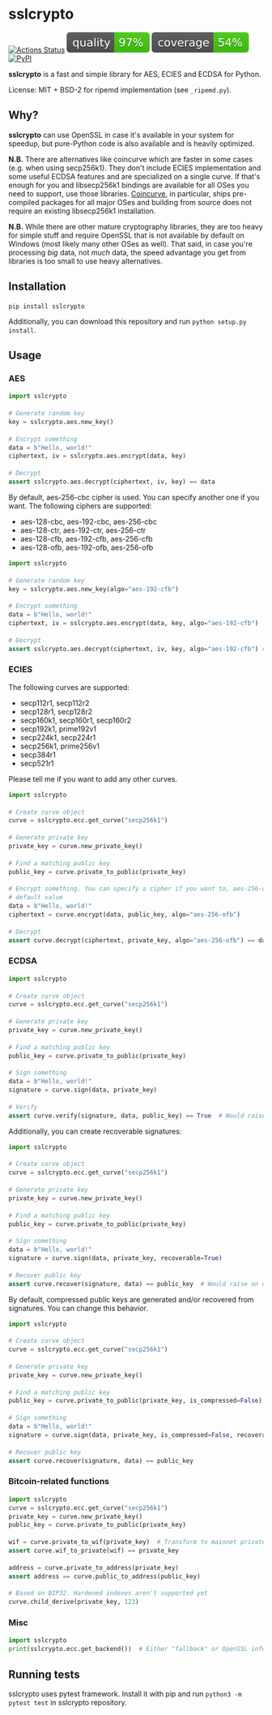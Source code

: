 # sslcrypto

[![Actions Status](https://github.com/imachug/sslcrypto/workflows/tests/badge.svg)](https://github.com/imachug/sslcrypto/actions)
![Code Quality](https://raw.githubusercontent.com/imachug/sslcrypto/gh-action/quality.svg?sanitize=true)
![Code Coverage](https://raw.githubusercontent.com/imachug/sslcrypto/gh-action/coverage.svg?sanitize=true)
[![PyPI](https://img.shields.io/pypi/v/sslcrypto)](https://pypi.org/project/sslcrypto/)

**sslcrypto** is a fast and simple library for AES, ECIES and ECDSA for Python.

License: MIT + BSD-2 for ripemd implementation (see `_ripemd.py`).


## Why?

**sslcrypto** can use OpenSSL in case it's available in your system for speedup,
but pure-Python code is also available and is heavily optimized.

**N.B.** There are alternatives like coincurve which are faster in some cases
(e.g. when using secp256k1). They don't include ECIES implementation and some
useful ECDSA features and are specialized on a single curve. If that's enough
for you and libsecp256k1 bindings are available for all OSes you need to
support, use those libraries. [Coincurve](https://github.com/ofek/coincurve),
in particular, ships pre-compiled packages for all major OSes and building from
source does not require an existing libsecp256k1 installation.

**N.B.** While there are other mature cryptography libraries, they are too heavy
for simple stuff and require OpenSSL that is not available by default on Windows
(most likely many other OSes as well). That said, in case you're processing
*big* data, not *much* data, the speed advantage you get from libraries is too
small to use heavy alternatives.


## Installation

```
pip install sslcrypto
```

Additionally, you can download this repository and run
`python setup.py install`.


## Usage

### AES

```python
import sslcrypto

# Generate random key
key = sslcrypto.aes.new_key()

# Encrypt something
data = b"Hello, world!"
ciphertext, iv = sslcrypto.aes.encrypt(data, key)

# Decrypt
assert sslcrypto.aes.decrypt(ciphertext, iv, key) == data
```

By default, aes-256-cbc cipher is used. You can specify another one if you want.
The following ciphers are supported:

- aes-128-cbc, aes-192-cbc, aes-256-cbc
- aes-128-ctr, aes-192-ctr, aes-256-ctr
- aes-128-cfb, aes-192-cfb, aes-256-cfb
- aes-128-ofb, aes-192-ofb, aes-256-ofb

```python
import sslcrypto

# Generate random key
key = sslcrypto.aes.new_key(algo="aes-192-cfb")

# Encrypt something
data = b"Hello, world!"
ciphertext, iv = sslcrypto.aes.encrypt(data, key, algo="aes-192-cfb")

# Decrypt
assert sslcrypto.aes.decrypt(ciphertext, iv, key, algo="aes-192-cfb") == data
```


### ECIES

The following curves are supported:

- secp112r1, secp112r2
- secp128r1, secp128r2
- secp160k1, secp160r1, secp160r2
- secp192k1, prime192v1
- secp224k1, secp224r1
- secp256k1, prime256v1
- secp384r1
- secp521r1

Please tell me if you want to add any other curves.

```python
import sslcrypto

# Create curve object
curve = sslcrypto.ecc.get_curve("secp256k1")

# Generate private key
private_key = curve.new_private_key()

# Find a matching public key
public_key = curve.private_to_public(private_key)

# Encrypt something. You can specify a cipher if you want to, aes-256-cbc is the
# default value
data = b"Hello, world!"
ciphertext = curve.encrypt(data, public_key, algo="aes-256-ofb")

# Decrypt
assert curve.decrypt(ciphertext, private_key, algo="aes-256-ofb") == data
```


### ECDSA

```python
import sslcrypto

# Create curve object
curve = sslcrypto.ecc.get_curve("secp256k1")

# Generate private key
private_key = curve.new_private_key()

# Find a matching public key
public_key = curve.private_to_public(private_key)

# Sign something
data = b"Hello, world!"
signature = curve.sign(data, private_key)

# Verify
assert curve.verify(signature, data, public_key) == True  # Would raise on error
```

Additionally, you can create recoverable signatures:

```python
import sslcrypto

# Create curve object
curve = sslcrypto.ecc.get_curve("secp256k1")

# Generate private key
private_key = curve.new_private_key()

# Find a matching public key
public_key = curve.private_to_public(private_key)

# Sign something
data = b"Hello, world!"
signature = curve.sign(data, private_key, recoverable=True)

# Recover public key
assert curve.recover(signature, data) == public_key  # Would raise on error
```

By default, compressed public keys are generated and/or recovered from
signatures. You can change this behavior.

```python
import sslcrypto

# Create curve object
curve = sslcrypto.ecc.get_curve("secp256k1")

# Generate private key
private_key = curve.new_private_key()

# Find a matching public key
public_key = curve.private_to_public(private_key, is_compressed=False)

# Sign something
data = b"Hello, world!"
signature = curve.sign(data, private_key, is_compressed=False, recoverable=True)

# Recover public key
assert curve.recover(signature, data) == public_key
```


### Bitcoin-related functions

```python
import sslcrypto
curve = sslcrypto.ecc.get_curve("secp256k1")
private_key = curve.new_private_key()
public_key = curve.private_to_public(private_key)

wif = curve.private_to_wif(private_key)  # Transform to mainnet private key
assert curve.wif_to_private(wif) == private_key

address = curve.private_to_address(private_key)
assert address == curve.public_to_address(public_key)

# Based on BIP32. Hardened indexes aren't supported yet
curve.child_derive(private_key, 123)
```


### Misc

```python
import sslcrypto
print(sslcrypto.ecc.get_backend())  # Either "fallback" or OpenSSL info
```


## Running tests

sslcrypto uses pytest framework. Install it with pip and run `python3 -m pytest
test` in sslcrypto repository.
